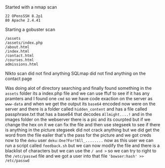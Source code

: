 Started with a nmap scan
```
22 OPensSSH 8.2p1 
80 Apache 2.4.41
```
Starting a gobuster scan
```
/assets
/assets/index.php
/about.html
/index.html
/contact.html
/courses.html
admissions.html
```
NIkto scan did not find anything 
SQLmap did not find anything on the contact page 

Was doing alot of directory searching and finally found something in the `assets` folder its a index.php file and we can use ffuf to see if it has any pramters and I found one `cmd` so we have code exaction on the server as `www-data` and when we get the output its `base64` encoded now were on the server and there is a folder called `hidden_content` and has a file called passphrase.txt that has a base64 that decodes `Allmight....!` and in the images folder on the webserver there is a pic and its courpted but if we change the hex on it we can fix the file and then use stegseek to see if there is anything in the picture stegseek did not crack anything but we did get the word from the file eailer that's the pass for the picture and we got creds now to the `deku` user `deku:One?For?All_........` now as this user we can run a script called `feedback.sh` but we can now modify the file and there is a blacklist of characters but we can use the `/ and >` so we can try to right to the `/etc/passwd` file and we got a user into that file 
`'bowser:hash' >> /etc/passwd` 